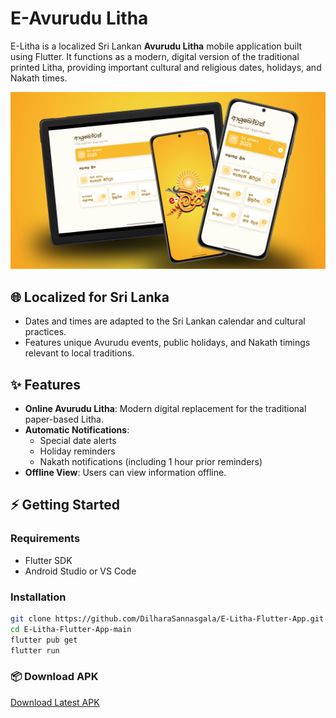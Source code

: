 # E-Avurudu Litha

E-Litha is a localized Sri Lankan **Avurudu Litha** mobile application built using Flutter. It functions as a modern, digital version of the traditional printed Litha, providing important cultural and religious dates, holidays, and Nakath times.

![E-Litha Cover](images/e-litha-cover.png)

## 🌐 Localized for Sri Lanka
- Dates and times are adapted to the Sri Lankan calendar and cultural practices.
- Features unique Avurudu events, public holidays, and Nakath timings relevant to local traditions.

## ✨ Features
- **Online Avurudu Litha**: Modern digital replacement for the traditional paper-based Litha.
- **Automatic Notifications**:
  - Special date alerts
  - Holiday reminders
  - Nakath notifications (including 1 hour prior reminders)
- **Offline View**: Users can view information offline.

## ⚡ Getting Started

### Requirements
- Flutter SDK
- Android Studio or VS Code

### Installation
```bash
git clone https://github.com/DilharaSannasgala/E-Litha-Flutter-App.git
cd E-Litha-Flutter-App-main
flutter pub get
flutter run
```

### 📦 Download APK
[Download Latest APK](https://bit.ly/42ynGks)

